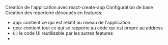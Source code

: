 Creation de l'application avec react-create-app
Configuration de base
Creation des repertoire découpés en features:
  - app: contient ce qui est relatif au niveau de l'application
  - geo: contient tout ce qui se rapporte au  code qui est propre au address
  - ui: le code UI reutilisable par les autres features
  - 